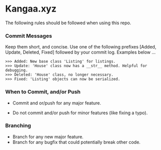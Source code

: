# Kangaa.xyz

The following rules should be followed when using this repo.


### Commit Messages

Keep them short, and concise. Use one of the following prefixes [Added, Update, Deleted, Fixed] followed by your commit log. Examples below ...

```
>>> Added: New base class 'Listing' for listings.
>>> Update: 'House' class now has a __str__ method. Helpful for debugging.
>>> Deleted: 'House' class, no longer necessary.
>>> Fixed: 'Listing' objects can now be serialized.
```


### When to Commit, and/or Push

* Commit and or/push for any major feature.

* Do not commit and/or push for minor features (like fixing a typo).




### Branching

* Branch for any new major feature.
* Branch for any bugfix that could potentially break other code.
